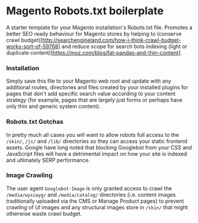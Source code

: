 # Magento Robots.txt boilerplate

A starter template for your Magento installation's Robots.txt file. Promotes a better SEO ready behaviour for Magento stores by helping to (conserve crawl budget)[http://searchengineland.com/how-i-think-crawl-budget-works-sort-of-59768] and reduce scope for search bots indexing (light or duplicate content)[https://moz.com/blog/fat-pandas-and-thin-content].

### Installation

Simply save this file to your Magento web root and update with any additional routes, directories and files created by your installed plugins for pages that don't add specific search value according to your content strategy (for example, pages that are largely just forms or perhaps have only thin and generic system content).

### Robots.txt Gotchas

In pretty much all cases you will want to allow robots full access to the `/skin/`, `/js/` and `/lib/` directories so they can access your static frontend assets. Google have long noted that blocking Googlebot from your CSS and JavaScript files will have a detrimental impact on how your site is indexed and ultimately SERP performance.

### Image Crawling

The user agent `Googlebot-Image` is only granted access to crawl the `/media/wysiwyg/` and `/media/catalog/` directories (i.e. content images traditionally uploaded via the CMS or Manage Product pages) to prevent crawling of UI images and any structural images store in `/skin/` that might otherwise waste crawl budget.